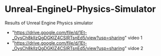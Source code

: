 # Unreal-EngineU-Physics-Simulator

Results of Unreal Engine Physics simulator 
* "https://drive.google.com/file/d/1Et-_OysCh8klIzQgDGKlZ4CSIRTsnEd5/view?usp=sharing" video 1
* "https://drive.google.com/file/d/1Et-_OysCh8klIzQgDGKlZ4CSIRTsnEd5/view?usp=sharing" vidoe 2
